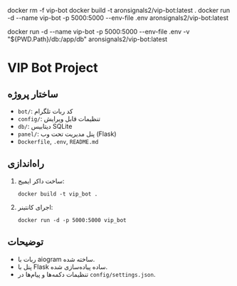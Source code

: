 docker rm -f vip-bot
docker build -t aronsignals2/vip-bot:latest .
docker run -d --name vip-bot -p 5000:5000 --env-file .env aronsignals2/vip-bot:latest

docker run -d --name vip-bot -p 5000:5000 --env-file .env -v "${PWD.Path}/db:/app/db" aronsignals2/vip-bot:latest




# VIP Bot Project

## ساختار پروژه
- `bot/`: کد ربات تلگرام
- `config/`: تنظیمات قابل ویرایش
- `db/`: دیتابیس SQLite
- `panel/`: پنل مدیریت تحت وب (Flask)
- `Dockerfile`, `.env`, `README.md`

## راه‌اندازی
1. ساخت داکر ایمیج:
   ```
   docker build -t vip_bot .
   ```
2. اجرای کانتینر:
   ```
   docker run -d -p 5000:5000 vip_bot
   ```

## توضیحات
- ربات با aiogram ساخته شده.
- پنل با Flask ساده پیاده‌سازی شده.
- تنظیمات دکمه‌ها و پیام‌ها در `config/settings.json`.
